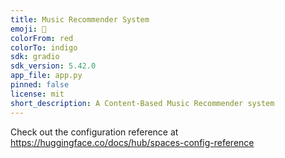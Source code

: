 ```yaml
---
title: Music Recommender System
emoji: 🏃
colorFrom: red
colorTo: indigo
sdk: gradio
sdk_version: 5.42.0
app_file: app.py
pinned: false
license: mit
short_description: A Content-Based Music Recommender system
---
```


Check out the configuration reference at https://huggingface.co/docs/hub/spaces-config-reference

